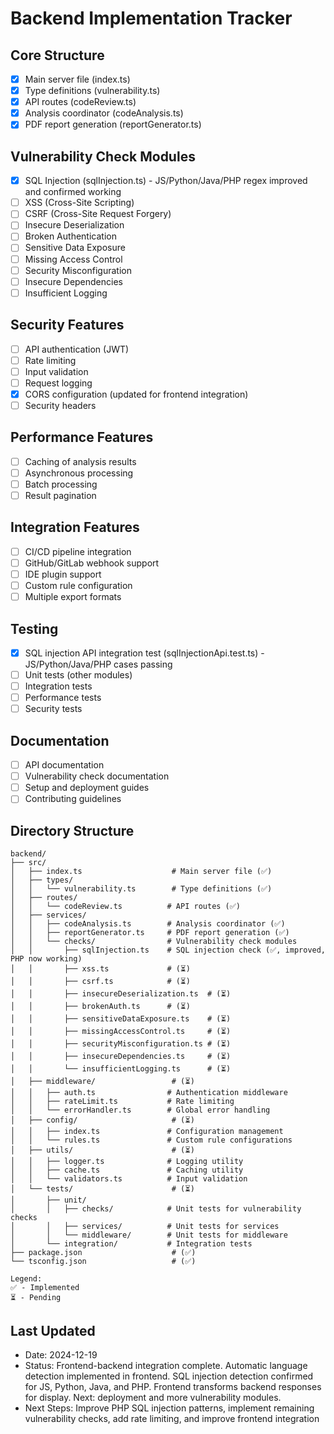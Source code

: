 # Backend Implementation Tracker

## Core Structure
- [x] Main server file (index.ts)
- [x] Type definitions (vulnerability.ts)
- [x] API routes (codeReview.ts)
- [x] Analysis coordinator (codeAnalysis.ts)
- [x] PDF report generation (reportGenerator.ts)

## Vulnerability Check Modules
- [x] SQL Injection (sqlInjection.ts) - JS/Python/Java/PHP regex improved and confirmed working
- [ ] XSS (Cross-Site Scripting)
- [ ] CSRF (Cross-Site Request Forgery)
- [ ] Insecure Deserialization
- [ ] Broken Authentication
- [ ] Sensitive Data Exposure
- [ ] Missing Access Control
- [ ] Security Misconfiguration
- [ ] Insecure Dependencies
- [ ] Insufficient Logging

## Security Features
- [ ] API authentication (JWT)
- [ ] Rate limiting
- [ ] Input validation
- [ ] Request logging
- [x] CORS configuration (updated for frontend integration)
- [ ] Security headers

## Performance Features
- [ ] Caching of analysis results
- [ ] Asynchronous processing
- [ ] Batch processing
- [ ] Result pagination

## Integration Features
- [ ] CI/CD pipeline integration
- [ ] GitHub/GitLab webhook support
- [ ] IDE plugin support
- [ ] Custom rule configuration
- [ ] Multiple export formats

## Testing
- [x] SQL injection API integration test (sqlInjectionApi.test.ts) - JS/Python/Java/PHP cases passing
- [ ] Unit tests (other modules)
- [ ] Integration tests
- [ ] Performance tests
- [ ] Security tests

## Documentation
- [ ] API documentation
- [ ] Vulnerability check documentation
- [ ] Setup and deployment guides
- [ ] Contributing guidelines

## Directory Structure
```
backend/
├── src/
│   ├── index.ts                    # Main server file (✅)
│   ├── types/
│   │   └── vulnerability.ts        # Type definitions (✅)
│   ├── routes/
│   │   └── codeReview.ts          # API routes (✅)
│   ├── services/
│   │   ├── codeAnalysis.ts        # Analysis coordinator (✅)
│   │   ├── reportGenerator.ts     # PDF report generation (✅)
│   │   └── checks/                # Vulnerability check modules
│   │       ├── sqlInjection.ts    # SQL injection check (✅, improved, PHP now working)
│   │       ├── xss.ts             # (⏳)
│   │       ├── csrf.ts            # (⏳)
│   │       ├── insecureDeserialization.ts  # (⏳)
│   │       ├── brokenAuth.ts      # (⏳)
│   │       ├── sensitiveDataExposure.ts    # (⏳)
│   │       ├── missingAccessControl.ts     # (⏳)
│   │       ├── securityMisconfiguration.ts # (⏳)
│   │       ├── insecureDependencies.ts     # (⏳)
│   │       └── insufficientLogging.ts      # (⏳)
│   ├── middleware/                 # (⏳)
│   │   ├── auth.ts                # Authentication middleware
│   │   ├── rateLimit.ts           # Rate limiting
│   │   └── errorHandler.ts        # Global error handling
│   ├── config/                     # (⏳)
│   │   ├── index.ts               # Configuration management
│   │   └── rules.ts               # Custom rule configurations
│   ├── utils/                      # (⏳)
│   │   ├── logger.ts              # Logging utility
│   │   ├── cache.ts               # Caching utility
│   │   └── validators.ts          # Input validation
│   └── tests/                      # (⏳)
│       ├── unit/
│       │   ├── checks/            # Unit tests for vulnerability checks
│       │   ├── services/          # Unit tests for services
│       │   └── middleware/        # Unit tests for middleware
│       └── integration/           # Integration tests
├── package.json                    # (✅)
└── tsconfig.json                   # (✅)

Legend:
✅ - Implemented
⏳ - Pending
```

## Last Updated
- Date: 2024-12-19
- Status: Frontend-backend integration complete. Automatic language detection implemented in frontend. SQL injection detection confirmed for JS, Python, Java, and PHP. Frontend transforms backend responses for display. Next: deployment and more vulnerability modules.
- Next Steps: Improve PHP SQL injection patterns, implement remaining vulnerability checks, add rate limiting, and improve frontend integration 
